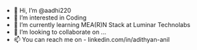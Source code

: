 - 👋 Hi, I’m @aadhi220
- 👀 I’m interested in Coding 
- 🌱 I’m currently learning MEA(R)N Stack at Luminar Technolabs
- 💞️ I’m looking to collaborate on ...
- 📫 You can reach me on - linkedin.com/in/adithyan-anil


<!---
aadhi220/aadhi220 is a ✨ special ✨ repository because its `README.md` (this file) appears on your GitHub profile.
You can click the Preview link to take a look at your changes.
--->
